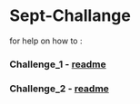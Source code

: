 # Sept-Challange

for help on how to :
### Challenge_1 - [readme](https://github.com/Maha-git/Sept-Challange/blob/master/challenge_1/README.md)

### Challenge_2 - [readme](https://github.com/Maha-git/Sept-Challange/tree/master/challenge_2/README.md)
